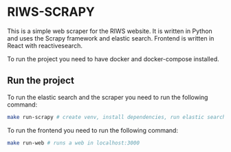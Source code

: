 # RIWS-SCRAPY

This is a simple web scraper for the RIWS website. It is written in Python and uses the Scrapy framework and elastic search.
Frontend is written in React with reactivesearch.

To run the project you need to have docker and docker-compose installed.

## Run the project
To run the elastic search and the scraper you need to run the following command:
```bash
make run-scrapy # create venv, install dependencies, run elastic search and scrapy
```

To run the frontend you need to run the following command:
```bash
make run-web # runs a web in localhost:3000 
```